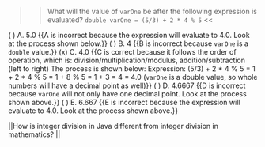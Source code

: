 >>What will the value of <code>varOne</code> be after the following expression is evaluated?
<code>double varOne = (5/3) + 2 * 4 % 5</code> <<

( ) A. 5.0 {{A is incorrect because the expression will evaluate to 4.0. Look at the process shown below.}}
( ) B. 4 {{B is incorrect because <code>varOne</code> is a <code>double</code> value.}}
(x) C. 4.0 {{C is correct because it follows the order of operation, which is: 
division/multiplication/modulus, addition/subtraction (left to right)
The process is shown below:
Expression: (5/3) + 2 * 4 % 5
          = 1 + 2 * 4 % 5
          = 1 + 8 % 5
          = 1 + 3
          = 4
          = 4.0 (<code>varOne</code> is a double value, so whole numbers will have a decimal point as well)}}
( ) D. 4.6667 {{D is incorrect because <code>varOne</code> will not only have one decimal point. Look at the process shown above.}}
( ) E. 6.667 {{E is incorrect because the expression will evaluate to 4.0. Look at the process shown above.}}

||How is integer division in Java different from integer division in mathematics? ||
